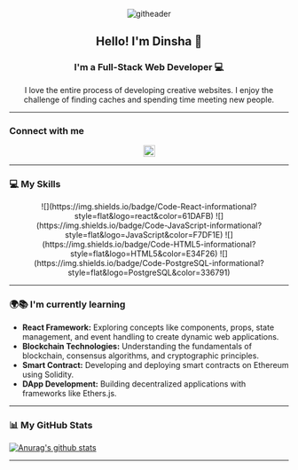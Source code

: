 <p align="center">
  <img src="https://github.com/user-attachments/assets/3ef6f51b-3ad4-4b6d-981f-155e37070dda.png" alt="githeader">
</p>

<h2 align="center">Hello! I'm Dinsha 👋</h2>

<h3 align="center">I'm a Full-Stack Web Developer 💻</h3>

<p align="center">
  I love the entire process of developing creative websites. I enjoy the challenge of finding caches and spending time meeting new people.
</p>

---

### Connect with me

<p align="center">
  <a href="https://www.linkedin.com/in/dinsha-sivan-20849026b/">
    <img src="https://raw.githubusercontent.com/yushi1007/yushi1007/main/images/linkedin.svg" alt="Dinsha | LinkedIn" width="21px" />
  </a>
</p>

---

### 💻 My Skills

<p align="center">
  ![](https://img.shields.io/badge/Code-React-informational?style=flat&logo=react&color=61DAFB)
  ![](https://img.shields.io/badge/Code-JavaScript-informational?style=flat&logo=JavaScript&color=F7DF1E)
  ![](https://img.shields.io/badge/Code-HTML5-informational?style=flat&logo=HTML5&color=E34F26)
  ![](https://img.shields.io/badge/Code-PostgreSQL-informational?style=flat&logo=PostgreSQL&color=336791)
</p>

---

### 🌍📚 I'm currently learning

<ul>
  <li><b>React Framework:</b> Exploring concepts like components, props, state management, and event handling to create dynamic web applications.</li>
  <li><b>Blockchain Technologies:</b> Understanding the fundamentals of blockchain, consensus algorithms, and cryptographic principles.</li>
  <li><b>Smart Contract:</b> Developing and deploying smart contracts on Ethereum using Solidity.</li>
  <li><b>DApp Development:</b> Building decentralized applications with frameworks like Ethers.js.</li>
</ul>

---

### 📊 My GitHub Stats

[![Anurag's github stats](https://github-readme-stats.vercel.app/api?username=dinshasivan)](https://github.com/dinshasivan)

---

<!--
**dinshasivan/dinshasivan** is a ✨ _special_ ✨ repository because its `README.md` (this file) appears on your GitHub profile.

Here are some ideas to get you started:

- 🔭 I’m currently working on ...
- 🌱 I’m currently learning ...
- 👯 I’m looking to collaborate on ...
- 🤔 I’m looking for help with ...
- 💬 Ask me about ...
- 📫 How to reach me: ...
- 😄 Pronouns: ...
- ⚡ Fun fact: ...
-->
